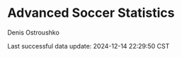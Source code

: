 # Advanced Soccer Statistics
Denis Ostroushko

<!-- gfm -->

Last successful data update: 2024-12-14 22:29:50 CST
